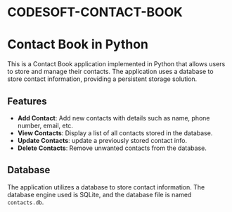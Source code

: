 # CODESOFT-CONTACT-BOOK
# Contact Book in Python 

This is a Contact Book application implemented in Python that allows users to store and manage their contacts. The application uses a database to store contact information, providing a persistent storage solution.

## Features

- **Add Contact**: Add new contacts with details such as name, phone number, email, etc.
- **View Contacts**: Display a list of all contacts stored in the database.
- **Update Contacts**: update a previously stored contact info.
- **Delete Contacts**: Remove unwanted contacts from the database.

## Database

The application utilizes a database to store contact information. The database engine used is SQLite, and the database file is named `contacts.db`.

